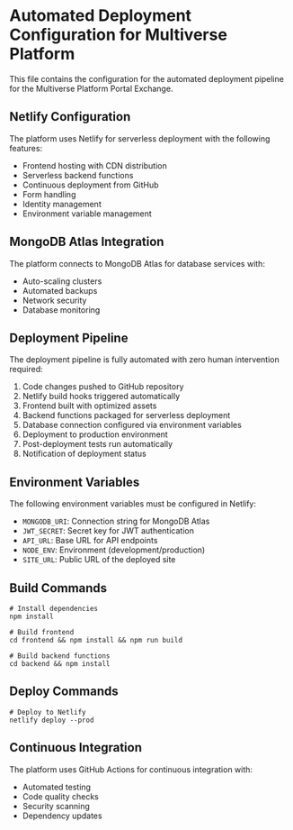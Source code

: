 # Automated Deployment Configuration for Multiverse Platform

This file contains the configuration for the automated deployment pipeline for the Multiverse Platform Portal Exchange.

## Netlify Configuration

The platform uses Netlify for serverless deployment with the following features:
- Frontend hosting with CDN distribution
- Serverless backend functions
- Continuous deployment from GitHub
- Form handling
- Identity management
- Environment variable management

## MongoDB Atlas Integration

The platform connects to MongoDB Atlas for database services with:
- Auto-scaling clusters
- Automated backups
- Network security
- Database monitoring

## Deployment Pipeline

The deployment pipeline is fully automated with zero human intervention required:

1. Code changes pushed to GitHub repository
2. Netlify build hooks triggered automatically
3. Frontend built with optimized assets
4. Backend functions packaged for serverless deployment
5. Database connection configured via environment variables
6. Deployment to production environment
7. Post-deployment tests run automatically
8. Notification of deployment status

## Environment Variables

The following environment variables must be configured in Netlify:

- `MONGODB_URI`: Connection string for MongoDB Atlas
- `JWT_SECRET`: Secret key for JWT authentication
- `API_URL`: Base URL for API endpoints
- `NODE_ENV`: Environment (development/production)
- `SITE_URL`: Public URL of the deployed site

## Build Commands

```
# Install dependencies
npm install

# Build frontend
cd frontend && npm install && npm run build

# Build backend functions
cd backend && npm install
```

## Deploy Commands

```
# Deploy to Netlify
netlify deploy --prod
```

## Continuous Integration

The platform uses GitHub Actions for continuous integration with:
- Automated testing
- Code quality checks
- Security scanning
- Dependency updates
